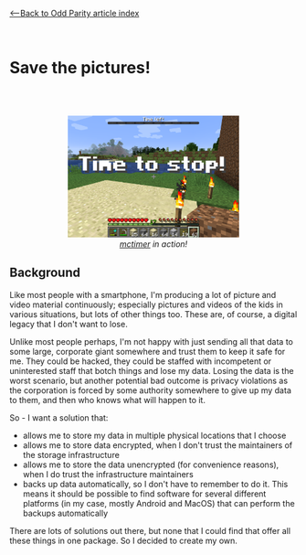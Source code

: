 [<--Back to Odd Parity article index](https://github.com/ragnarlonn/oddparity)

<br/>

# Save the pictures!

<br/>
<br/>

<p align="center"><img src="../images/mctimer.png" width="300"><br><i><a href="https://github.com/ragnarlonn/mctimer">mctimer</a> in action!</i></p>

## Background

Like most people with a smartphone, I'm producing a lot of picture and video material continuously; especially pictures and 
videos of the kids in various situations, but lots of other things too. These are, of course, a digital legacy that I don't 
want to lose.

Unlike most people perhaps, I'm not happy with just sending all that data to some large, corporate giant somewhere and trust 
them to keep it safe for me. They could be hacked, they could be staffed with incompetent or uninterested staff that botch 
things and lose my data. Losing the data is the worst scenario, but another potential bad outcome is privacy violations as 
the corporation is forced by some authority somewhere to give up my data to them, and then who knows what will happen to it.

So - I want a solution that:

- allows me to store my data in multiple physical locations that I choose
- allows me to store data encrypted, when I don't trust the maintainers of the storage infrastructure
- allows me to store the data unencrypted (for convenience reasons), when I do trust the infrastructure maintainers
- backs up data automatically, so I don't have to remember to do it. This means it should be possible to find
  software for several different platforms (in my case, mostly Android and MacOS) that can perform the backups 
  automatically

There are lots of solutions out there, but none that I could find that offer all these things in one package. So I decided to 
create my own.
